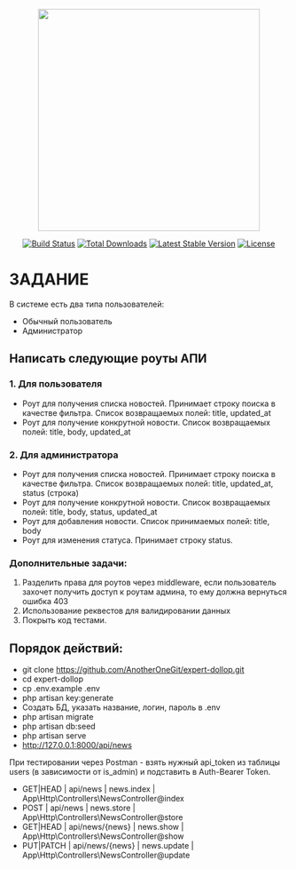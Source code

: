 <p align="center"><a href="https://laravel.com" target="_blank"><img src="https://raw.githubusercontent.com/laravel/art/master/logo-lockup/5%20SVG/2%20CMYK/1%20Full%20Color/laravel-logolockup-cmyk-red.svg" width="400"></a></p>

<p align="center">
<a href="https://travis-ci.org/laravel/framework"><img src="https://travis-ci.org/laravel/framework.svg" alt="Build Status"></a>
<a href="https://packagist.org/packages/laravel/framework"><img src="https://img.shields.io/packagist/dt/laravel/framework" alt="Total Downloads"></a>
<a href="https://packagist.org/packages/laravel/framework"><img src="https://img.shields.io/packagist/v/laravel/framework" alt="Latest Stable Version"></a>
<a href="https://packagist.org/packages/laravel/framework"><img src="https://img.shields.io/packagist/l/laravel/framework" alt="License"></a>
</p>

# ЗАДАНИЕ
В системе есть два типа пользователей:

- Обычный пользователь
- Администратор

## Написать следующие роуты АПИ

### 1. Для пользователя

- Роут для получения списка новостей. Принимает строку поиска в качестве фильтра. Список возвращаемых полей: title, updated_at
- Роут для получение конкрутной новости. Список возвращаемых полей: title, body, updated_at

### 2. Для администратора

- Роут для получения списка новостей. Принимает строку поиска в качестве фильтра. Список возвращаемых полей: title, updated_at, status (строка)
- Роут для получение конкрутной новости. Список возвращаемых полей: title, body, status, updated_at
- Роут для добавления новости. Список принимаемых полей: title, body
- Роут для изменения статуса. Принимает строку status.

### Дополнительные задачи:

1. Разделить права для роутов через middleware, если пользователь захочет получить доступ к роутам админа, то ему должна вернуться ошибка 403
2. Использование реквестов для валидировании данных
3. Покрыть код тестами.

## Порядок действий:
- git clone https://github.com/AnotherOneGit/expert-dollop.git
- cd expert-dollop
- cp .env.example .env
- php artisan key:generate
- Создать БД, указать название, логин, пароль в .env
- php artisan migrate
- php artisan db:seed
- php artisan serve
- http://127.0.0.1:8000/api/news

При тестировании через Postman - взять нужный api_token из таблицы users (в зависимости от is_admin) и подставить в Auth-Bearer Token. 

- GET|HEAD  | api/news        | news.index   | App\Http\Controllers\NewsController@index 
- POST      | api/news        | news.store   | App\Http\Controllers\NewsController@store
- GET|HEAD  | api/news/{news} | news.show    | App\Http\Controllers\NewsController@show
- PUT|PATCH | api/news/{news} | news.update  | App\Http\Controllers\NewsController@update
